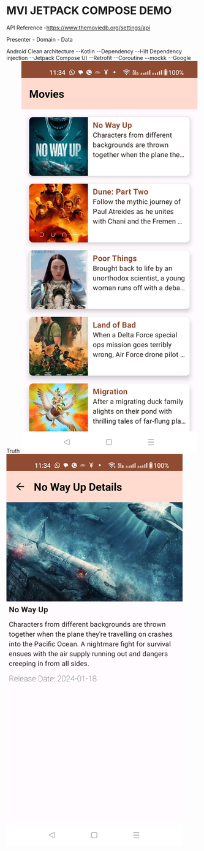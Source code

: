 <h1>MVI JETPACK COMPOSE DEMO</h1>


API Reference -https://www.themoviedb.org/settings/api

Presenter - Domain - Data 

Android Clean architecture
--Kotlin
--Dependency 
--Hilt Dependency injection
--Jetpack Compose UI
--Retrofit 
--Coroutine 
--mockk 
--Google Truth
![ScreenShot](https://github.com/rtljava2018/JetpackComposeExpose/blob/main/screenshots/Screenshot_20240307_113423.png)
![ScreenShot](https://github.com/rtljava2018/JetpackComposeExpose/blob/main/screenshots/Screenshot_20240307_113502.png)

